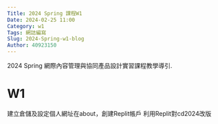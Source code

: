 ```yaml
---
Title: 2024 Spring 課程W1
Date: 2024-02-25 11:00
Category: w1
Tags: 網誌編寫
Slug: 2024-Spring-w1-blog
Author: 40923150
---
```


2024 Spring 網際內容管理與協同產品設計實習課程教學導引.

<!-- PELICAN_END_SUMMARY -->

# W1
建立倉儲及設定個人網址在about，創建Replit帳戶
利用Replit對cd2024改版